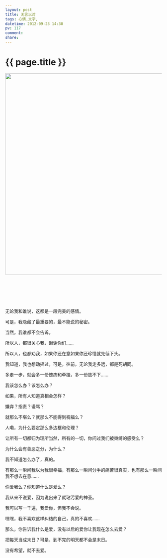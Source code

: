 ```yaml
---
layout: post
title: 无言以对
tags: 心情,文字,
datetime: 2012-09-23 14:30
pv: 117
comment: 
share: 
---
```


{{ page.title }}
================

 <p><img src="http://c.hiphotos.baidu.com/space/pic/item/1ad5ad6eddc451da7be0e76eb6fd5266d0163225.jpg" width="640" height="646" /></p><p>&nbsp;</p><p>&nbsp;</p><p>&nbsp;</p><p>无论我和谁说，这都是一段完美的感情。</p><p>可是，我隐藏了最重要的，最不能说的秘密。</p><p>当然，我谁都不会告诉。</p><p>所以人，都很关心我，谢谢你们……</p><p>所以人，也都劝我，如果你还在意如果你还珍惜就先低下头。</p><p>我知道，我也想动摇过，可是，往前，无论我走多远，都是死胡同。</p><p>多走一步，就会多一份愧疚和牵挂，多一份放不下……</p><p>我该怎么办？该怎么办？</p><p>如果，所有人知道真相会怎样？</p><p>嫌弃？指责？谩骂？</p><p>就那么不堪么？就那么不能得到祝福么？</p><p>人嘞，为什么要定那么多边框和伦理？</p><p>让所有一切都归为理所当然，所有的一切，你问过我们被束缚的感受么？</p><p>为什么会有善恶之分，为什么？</p><p>我不知道怎么办了，真的。</p><p>有那么一瞬间我以为我很幸福，有那么一瞬间分手的痛苦很真实，也有那么一瞬间我不想去在意……</p><p>你爱我么？你知道什么是爱么？</p><p>我从来不说爱，因为说出来了就玷污爱的神圣。</p><p>我可以写一千遍，我爱你，但我不会说。</p><p>嘿嘿，我不喜欢这样纠结的自己，真的不喜欢……</p><p>那么，你告诉我什么是爱，没有以后的爱你让我现在怎么去爱？</p><p>把每天当成末日？可是，到不完的明天都不会是末日。</p><p>没有希望，就不去爱。</p> 

